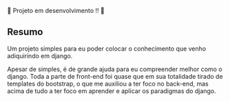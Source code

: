 :construction: Projeto em desenvolvimento !! :construction:

## Resumo
<p>Um projeto simples para eu poder colocar o conhecimento que venho adiquirindo em django.</p>
Apesar de simples, é de grande ajuda para eu compreender melhor como o django.
Toda a parte de front-end foi quase que em sua totalidade tirado de templates do bootstrap, o que me auxiliou a ter foco no back-end, mas acima de tudo a ter foco em aprender e aplicar os paradigmas do django. 

